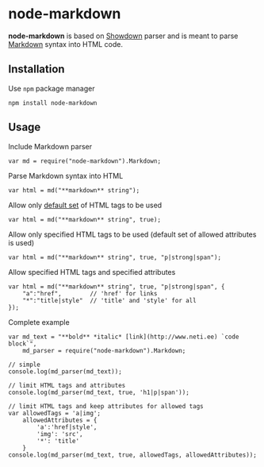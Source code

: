 node-markdown
=============

**node-markdown** is based on [Showdown](http://attacklab.net/showdown/) parser and is meant to parse [Markdown](http://daringfireball.net/projects/markdown/) syntax into HTML code.

Installation
------------

Use `npm` package manager

    npm install node-markdown

Usage
-----

Include Markdown parser

    var md = require("node-markdown").Markdown;

Parse Markdown syntax into HTML

    var html = md("**markdown** string");

Allow only [default set](http://github.com/andris9/node-markdown/blob/master/lib/markdown.js#L38) of HTML tags to be used

    var html = md("**markdown** string", true);

Allow only specified HTML tags to be used (default set of allowed attributes is used)

    var html = md("**markdown** string", true, "p|strong|span");

Allow specified HTML tags and specified attributes

    var html = md("**markdown** string", true, "p|strong|span", {
        "a":"href",        // 'href' for links
        "*":"title|style"  // 'title' and 'style' for all
    });

Complete example

    var md_text = "**bold** *italic* [link](http://www.neti.ee) `code block`",
        md_parser = require("node-markdown").Markdown;

    // simple
    console.log(md_parser(md_text));
    
    // limit HTML tags and attributes
    console.log(md_parser(md_text, true, 'h1|p|span'));
    
    // limit HTML tags and keep attributes for allowed tags
    var allowedTags = 'a|img';
        allowedAttributes = {
            'a':'href|style',
            'img': 'src',
            '*': 'title'
        }
    console.log(md_parser(md_text, true, allowedTags, allowedAttributes));

